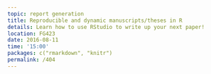 ```yaml
---
topic: report generation
title: Reproducible and dynamic manuscripts/theses in R
details: Learn how to use RStudio to write up your next paper!
location: FG423
date: 2016-08-11
time: '15:00'
packages: c("rmarkdown", "knitr")
permalink: /404
---
```

